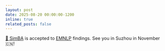 ```yaml
---
layout: post
date: 2025-08-20 00:00:00-1200
inline: true
related_posts: false
---
```


[🦁 SimBA](https://www.arxiv.org/abs/2510.17998) is accepted to [EMNLP](https://2025.emnlp.org/) findings. See you in Suzhou in November :cn:!
